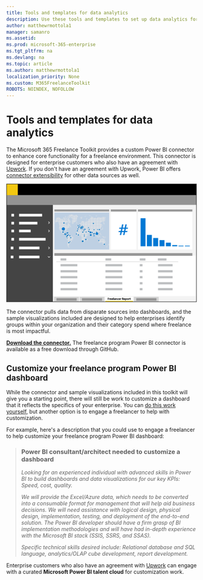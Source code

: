 ```yaml
---
title: Tools and templates for data analytics 
description: Use these tools and templates to set up data analytics for an enterprise freelance program. 
author: matthewrmottola1
manager: samanro
ms.assetid: 
ms.prod: microsoft-365-enterprise
ms.tgt_pltfrm: na
ms.devlang: na
ms.topic: article
ms.author: matthewrmottola1
localization_priority: None 
ms.custom: M365FreelanceToolkit
ROBOTS: NOINDEX, NOFOLLOW
---
```

Tools and templates for data analytics
===============================================

The Microsoft 365 Freelance Toolkit provides a custom Power BI connector to enhance core functionality for a freelance environment. This connector is designed for enterprise customers who also have an agreement with <a href="https://www.upwork.com/enterprise/">Upwork</a>. If you don't have an agreement with Upwork, Power BI offers [connector extensibility](https://github.com/Microsoft/DataConnectors) for other data sources as well.

![A spending report in PowerBI](media/M365_Freelance_visibility_freelancerreport.png)

The connector pulls data from disparate sources into dashboards, and the sample visualizations included are designed to help enterprises identify groups within your organization and their category spend where freelance is most impactful.

**[Download the connector.](https://placeholderfordownloadURL)** The freelance program Power BI connector is available as a free download through GitHub. 

Customize your freelance program Power BI dashboard
---------------------------------------------------

While the connector and sample visualizations included in this toolkit will give you a starting point, there will still be work to customize a dashboard that it reflects the specifics of your enterprise. You can [do this work yourself](https://docs.microsoft.com/power-bi/service-dashboard-create), but another option is to engage a freelancer to help with customization.

For example, here's a description that you could use to engage a freelancer to help customize your freelance program Power BI dashboard:

> ### Power BI consultant/architect needed to customize a dashboard
> *Looking for an experienced individual with advanced skills in Power BI to build dashboards and data visualizations for our key KPIs: Speed, cost, quality.*
> 
> *We will provide the Excel/Azure data, which needs to be converted into a consumable format for management that will help aid business decisions. We will need assistance with logical design, physical design, implementation, testing, and deployment of the end-to-end solution. The Power BI developer should have a firm grasp of BI implementation methodologies and will have had in-depth experience with the Microsoft BI stack (SSIS, SSRS, and SSAS).*
> 
> *Specific technical skills desired include: Relational database and SQL language, analytics/OLAP cube development, report development.*

Enterprise customers who also have an agreement with [Upwork](https://www.upwork.com/enterprise/) can engage with a curated **Microsoft Power BI talent cloud** for customization work.